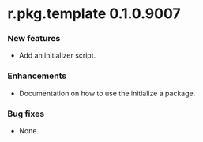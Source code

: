 # r.pkg.template 0.1.0.9007
### New features
* Add an initializer script.
### Enhancements
* Documentation on how to use the initialize a package.
### Bug fixes
* None.

